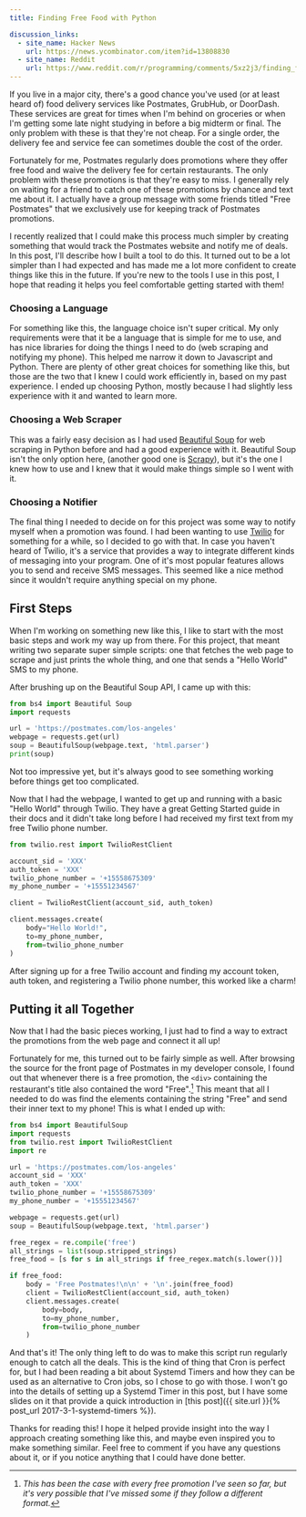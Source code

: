 ```yaml
---
title: Finding Free Food with Python

discussion_links:
  - site_name: Hacker News
    url: https://news.ycombinator.com/item?id=13808830
  - site_name: Reddit
    url: https://www.reddit.com/r/programming/comments/5xz2j3/finding_free_food_with_python/
---
```


If you live in a major city, there's a good chance you've used
(or at least heard of) food delivery services like Postmates,
GrubHub, or DoorDash.
These services are great for times when I'm behind on groceries
or when I'm getting some late night studying in before a big
midterm or final.
The only problem with these is that they're not cheap.
For a single order, the delivery fee and service fee can
sometimes double the cost of the order.

Fortunately for me, Postmates regularly does promotions where
they offer free food and waive the delivery fee for certain restaurants.
The only problem with these promotions is that they're easy to
miss.
I generally rely on waiting for a friend to catch one of these
promotions by chance and text me about it.
I actually have a group message with some friends titled
"Free Postmates" that we exclusively use for keeping track of
Postmates promotions.

I recently realized that I could make this process much simpler
by creating something that would track the Postmates website
and notify me of deals.
In this post, I'll describe how I built a tool to do this.
It turned out to be a lot simpler than I had expected and has
made me a lot more confident to create things like this in the
future.
If you're new to the tools I use in this post,
I hope that reading it helps you feel comfortable getting started
with them!

### Choosing a Language
For something like this, the language choice isn't super critical.
My only requirements were that it be a language that is simple
for me to use, and has nice libraries for doing the things
I need to do (web scraping and notifying my phone).
This helped me narrow it down to Javascript and Python.
There are plenty of other great choices for something like this,
but those are the two that I knew I could work efficiently in,
based on my past experience.
I ended up choosing Python, mostly because I had slightly less experience
with it and wanted to learn more.

### Choosing a Web Scraper
This was a fairly easy decision as I had used
[Beautiful Soup](https://www.crummy.com/software/BeautifulSoup/)
for web scraping in Python before and had a good experience with
it.
Beautiful Soup isn't the only option here,
(another good one is
[Scrapy](https://scrapy.org/)),
but it's the one I knew how to use and I knew that it would
make things simple so I went with it.

### Choosing a Notifier
The final thing I needed to decide on for this project was some
way to notify myself when a promotion was found.
I had been wanting to use
[Twilio](https://twilio.com)
for something for a while, so I decided to go with that.
In case you haven't heard of Twilio, it's a service that provides
a way to integrate different kinds of messaging into your
program.
One of it's most popular features allows you to send and receive
SMS messages.
This seemed like a nice method since it wouldn't require anything
special on my phone.

## First Steps
When I'm working on something new like this,
I like to start with the most basic steps and work my way up
from there.
For this project, that meant writing two separate super simple
scripts: one that fetches the web page to scrape and just
prints the whole thing, and one that sends a "Hello World"
SMS to my phone.

After brushing up on the Beautiful Soup API, I came up with this:

```python
from bs4 import Beautiful Soup
import requests

url = 'https://postmates.com/los-angeles'
webpage = requests.get(url)
soup = BeautifulSoup(webpage.text, 'html.parser')
print(soup)
```

Not too impressive yet, but it's always good to see something
working before things get too complicated.

Now that I had the webpage,
I wanted to get up and running with a basic "Hello World" through
Twilio.
They have a great Getting Started guide in their docs and
it didn't take long before I had received my first text from my
free Twilio phone number.

```python
from twilio.rest import TwilioRestClient

account_sid = 'XXX'
auth_token = 'XXX'
twilio_phone_number = '+15558675309'
my_phone_number = '+15551234567'

client = TwilioRestClient(account_sid, auth_token)

client.messages.create(
    body="Hello World!",
    to=my_phone_number,
    from=twilio_phone_number
)
```

After signing up for a free Twilio account and finding my
account token, auth token, and registering a Twilio phone number,
this worked like a charm!

## Putting it all Together
Now that I had the basic pieces working, I just had to find a
way to extract the promotions from the web page and connect it all
up!

Fortunately for me, this turned out to be fairly simple as well.
After browsing the source for the front page of Postmates in my
developer console, I found out that whenever there is a free
promotion, the `<div>` containing the restaurant's title
also contained the word "Free".[^1]
This meant that all I needed to do was find the elements
containing the string "Free" and send their inner text to my phone!
This is what I ended up with:

[^1]: *This has been the case with every free promotion I've seen so far, but it's very possible that I've missed some if they follow a different format.*

```python
from bs4 import BeautifulSoup
import requests
from twilio.rest import TwilioRestClient
import re

url = 'https://postmates.com/los-angeles'
account_sid = 'XXX'
auth_token = 'XXX'
twilio_phone_number = '+15558675309'
my_phone_number = '+15551234567'

webpage = requests.get(url)
soup = BeautifulSoup(webpage.text, 'html.parser')

free_regex = re.compile('free')
all_strings = list(soup.stripped_strings)
free_food = [s for s in all_strings if free_regex.match(s.lower())]

if free_food:
    body = 'Free Postmates!\n\n' + '\n'.join(free_food)
    client = TwilioRestClient(account_sid, auth_token)
    client.messages.create(
        body=body,
        to=my_phone_number,
        from=twilio_phone_number
    )
```

And that's it! The only thing left to do was to make this script
run regularly enough to catch all the deals.
This is the kind of thing that Cron is perfect for,
but I had been reading a bit about Systemd Timers and how they
can be used as an alternative to Cron jobs, so I chose to go
with those.
I won't go into the details of setting up a Systemd Timer in this
post, but I have some slides on it that provide a quick introduction
in [this post]({{ site.url }}{% post_url 2017-3-1-systemd-timers %}).

Thanks for reading this! I hope it helped provide insight into
the way I approach creating something like this, and maybe even
inspired you to make something similar.
Feel free to comment if you have any questions about it, or if you
notice anything that I could have done better.
